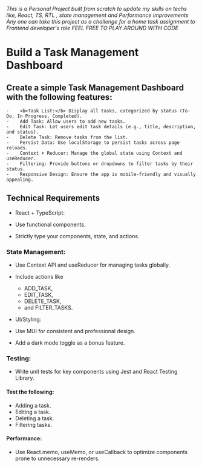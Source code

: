 <i>This is a Personal Project built from scratch to update my skills on techs like, React, TS, RTL , state management and Performance improvements </i>
<i>Any one can take this project as a challenge for a home task assignment to Frontend developer's role</i>
<i> FEEL FREE TO PLAY AROUND WITH CODE</i>

# Build a Task Management Dashboard
    
##    Create a simple Task Management Dashboard with the following features:

    -    <b>Task List:</b> Display all tasks, categorized by status (To-Do, In Progress, Completed).
    -    Add Task: Allow users to add new tasks.
    -    Edit Task: Let users edit task details (e.g., title, description, and status).
    -    Delete Task: Remove tasks from the list.
    -    Persist Data: Use localStorage to persist tasks across page reloads.
    -    Context + Reducer: Manage the global state using Context and useReducer.
    -    Filtering: Provide buttons or dropdowns to filter tasks by their status.
    -    Responsive Design: Ensure the app is mobile-friendly and visually appealing.
    
##  Technical Requirements

-  React + TypeScript:

-  Use functional components.
-  Strictly type your components, state, and actions.
###  State Management:

-  Use Context API and useReducer for managing tasks globally.
-  Include actions like
    -    ADD_TASK,
    -    EDIT_TASK,
    -    DELETE_TASK,
    -    and FILTER_TASKS.
-  UI/Styling:

  -  Use MUI for consistent and professional design.
  -  Add a dark mode toggle as a bonus feature.
###  Testing:

  -  Write unit tests for key components using Jest and React Testing Library.
####  Test the following:
  -  Adding a task.
  -  Editing a task.
  -  Deleting a task.
  -  Filtering tasks.
####  Performance:

  -  Use React.memo, useMemo, or useCallback to optimize components prone to unnecessary re-renders.
